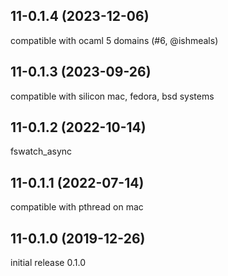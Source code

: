 11-0.1.4 (2023-12-06)
----------------------

compatible with ocaml 5 domains (#6, @ishmeals)

11-0.1.3 (2023-09-26)
----------------------

compatible with silicon mac, fedora, bsd systems

11-0.1.2 (2022-10-14)
----------------------

fswatch\_async


11-0.1.1 (2022-07-14)
----------------------

compatible with pthread on mac


11-0.1.0 (2019-12-26)
----------------------

initial release 0.1.0
